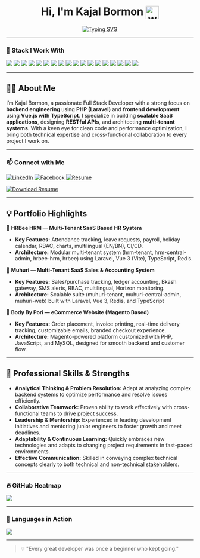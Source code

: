 <h1 align="center">
  Hi, I'm Kajal Bormon
  <img src="https://media.giphy.com/media/hvRJCLFzcasrR4ia7z/giphy.gif" width="35px" style="vertical-align: middle;" alt="waving hand" />
</h1>


<div align="center">
  
[![Typing SVG](https://readme-typing-svg.demolab.com?font=Fira+Code&duration=3000&pause=1200&color=1E90FF&center=true&vCenter=true&width=750&lines=Experienced+PHP+%26+Laravel+Backend+Engineer;Specialized+in+SaaS+Architecture+%26+API+Development;Skilled+in+Designing+Scalable+Multi-Tenant+Applications;Proficient+in+Vue.js+Frontend+Development+with+TypeScript)](https://github.com/DenverCoder1/readme-typing-svg)

</div>


---

### 🧰 Stack I Work With

<p align="left">
  <!-- Core Languages -->
  <img src="https://img.shields.io/badge/PHP-777BB4?style=for-the-badge&logo=php&logoColor=white" />
  <img src="https://img.shields.io/badge/Laravel-F72C1F?style=for-the-badge&logo=laravel&logoColor=white" />
  <img src="https://img.shields.io/badge/Vue.js-42B883?style=for-the-badge&logo=vue.js&logoColor=white" />
  <img src="https://img.shields.io/badge/JavaScript-F7DF1E?style=for-the-badge&logo=javascript&logoColor=black" />
  <img src="https://img.shields.io/badge/TypeScript-007ACC?style=for-the-badge&logo=typescript&logoColor=white" />
  <img src="https://img.shields.io/badge/HTML5-E34F26?style=for-the-badge&logo=html5&logoColor=white" />
  <img src="https://img.shields.io/badge/CSS3-1572B6?style=for-the-badge&logo=css3&logoColor=white" />

  <!-- Frameworks & Libraries -->
  <img src="https://img.shields.io/badge/jQuery-0769AD?style=for-the-badge&logo=jquery&logoColor=white" />
  <img src="https://img.shields.io/badge/Ajax-005571?style=for-the-badge&logo=fastapi&logoColor=white" />
  <img src="https://img.shields.io/badge/Bootstrap-7952B3?style=for-the-badge&logo=bootstrap&logoColor=white" />
  <img src="https://img.shields.io/badge/Tailwind_CSS-38B2AC?style=for-the-badge&logo=tailwind-css&logoColor=white" />

  <!-- Tools & Platforms -->
  <img src="https://img.shields.io/badge/MySQL-005C84?style=for-the-badge&logo=mysql&logoColor=white" />
  <img src="https://img.shields.io/badge/Redis-DC382D?style=for-the-badge&logo=redis&logoColor=white" />
  <img src="https://img.shields.io/badge/Docker-2496ED?style=for-the-badge&logo=docker&logoColor=white" />
  <img src="https://img.shields.io/badge/Bitbucket-0052CC?style=for-the-badge&logo=bitbucket&logoColor=white" />
  <img src="https://img.shields.io/badge/Jira-0052CC?style=for-the-badge&logo=jira&logoColor=white" />

  <img src="https://img.shields.io/badge/WordPress-21759B?style=for-the-badge&logo=wordpress&logoColor=white" />
  <img src="https://img.shields.io/badge/Wix-000?style=for-the-badge&logo=wix&logoColor=white" />

</p>

---

## 👨‍💻 About Me

I’m Kajal Bormon, a passionate Full Stack Developer with a strong focus on **backend engineering** using **PHP (Laravel)** and **frontend development** using **Vue.js with TypeScript**.  I specialize in building **scalable SaaS applications**, designing **RESTful APIs**, and architecting **multi-tenant systems**.  With a keen eye for clean code and performance optimization, I bring both technical expertise and cross-functional collaboration to every project I work on.

---

### 📫 Connect with Me

<p align="">
  <a href="https://www.linkedin.com/in/kajalbormon/" target="_blank">
    <img src="https://img.shields.io/badge/LinkedIn-Connect-blue?style=for-the-badge&logo=linkedin" alt="LinkedIn"/>
  </a>
  
  <a href="https://www.facebook.com/kajalbormon123" target="_blank">
    <img src="https://img.shields.io/badge/Facebook-Follow-1877F2?style=for-the-badge&logo=facebook&logoColor=white" alt="Facebook"/>
  </a>
  
  <a href="https://your-resume-link.com" target="_blank">
    <img src="https://img.shields.io/badge/Resume-View-orange?style=for-the-badge&logo=read-the-docs" alt="Resume"/>
  </a>

  [![Download Resume](https://img.shields.io/badge/Resume-PDF-blue?style=for-the-badge&logo=adobeacrobat)](https://github.com/your-username/your-repo/raw/main/assets/Kajal_Bormon_Resume.pdf)

</p>

---

## 💡 Portfolio Highlights


🔹 **HRBee HRM — Multi-Tenant SaaS Based HR System**  
<ul> 
  <li><strong>Key Features:</strong> Attendance tracking, leave requests, payroll, holiday calendar, RBAC, charts, multilingual (EN/BN), CI/CD.</li>
  <li><strong>Architecture:</strong> Modular multi-tenant system (hrm-tenant, hrm-central-admin, hrbee-hrm, hrbee) using Laravel, Vue 3 (Vite), TypeScript, Redis.</li>
</ul>

🔹 **Muhuri — Multi-Tenant SaaS Sales & Accounting System**  
<ul> 
  <li><strong>Key Features:</strong> Sales/purchase tracking, ledger accounting, Bkash gateway, SMS alerts, RBAC, multilingual, Horizon monitoring.</li>
  <li><strong>Architecture:</strong> Scalable suite (muhuri-tenant, muhuri-central-admin, muhuri-web) built with Laravel, Vue 3, Redis, and TypeScript</li>
</ul>

🔹 **Body By Pori — eCommerce Website (Magento Based)**  
<ul> 
  <li><strong>Key Features:</strong> Order placement, invoice printing, real-time delivery tracking, customizable emails, branded checkout experience.</li>
  <li><strong>Architecture:</strong> Magento-powered platform customized with PHP, JavaScript, and MySQL, designed for smooth backend and customer flow.</li>
</ul>

---


## 🌟 Professional Skills & Strengths

- **Analytical Thinking & Problem Resolution:** Adept at analyzing complex backend systems to optimize performance and resolve issues efficiently.  
- **Collaborative Teamwork:** Proven ability to work effectively with cross-functional teams to drive project success.  
- **Leadership & Mentorship:** Experienced in leading development initiatives and mentoring junior engineers to foster growth and meet deadlines.  
- **Adaptability & Continuous Learning:** Quickly embraces new technologies and adapts to changing project requirements in fast-paced environments.  
- **Effective Communication:** Skilled in conveying complex technical concepts clearly to both technical and non-technical stakeholders.  

---

### 🔥 GitHub Heatmap

<p align="">
  <img src="https://github-readme-stats.vercel.app/api?username=KajalBormon&show_icons=true&theme=radical" />
</p>

---

### 🚀 Languages in Action

<p align="">
  <img src="https://github-readme-stats.vercel.app/api/top-langs/?username=KajalBormon&layout=compact&theme=radical" />
</p>

---


> 💡 "Every great developer was once a beginner who kept going."
